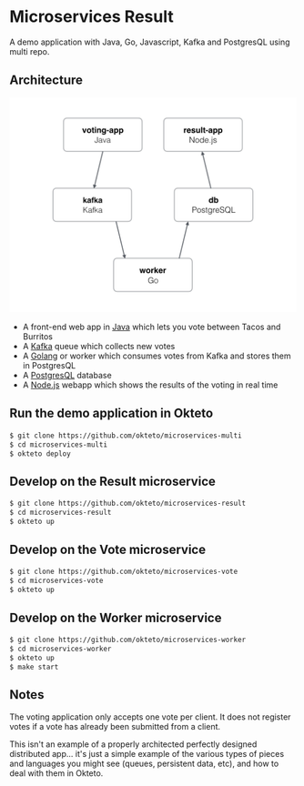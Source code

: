 # Microservices Result

A demo application with Java, Go, Javascript, Kafka and PostgresQL using multi repo.

## Architecture

![Architecture diagram](architecture.png)

* A front-end web app in [Java](https://github.com/okteto/microservices-vote) which lets you vote between Tacos and Burritos
* A [Kafka](https://bitnami.com/stack/kafka/helm) queue which collects new votes
* A [Golang](https://github.com/okteto/microservices-worker) or worker which consumes votes from Kafka and stores them in PostgresQL
* A [PostgresQL](https://bitnami.com/stack/postgresql/helm) database
* A [Node.js](https://github.com/okteto/microservices-result) webapp which shows the results of the voting in real time

## Run the demo application in Okteto

```
$ git clone https://github.com/okteto/microservices-multi
$ cd microservices-multi
$ okteto deploy
```

## Develop on the Result microservice

```
$ git clone https://github.com/okteto/microservices-result
$ cd microservices-result
$ okteto up
```

## Develop on the Vote microservice

```
$ git clone https://github.com/okteto/microservices-vote
$ cd microservices-vote
$ okteto up
```

## Develop on the Worker microservice

```
$ git clone https://github.com/okteto/microservices-worker
$ cd microservices-worker
$ okteto up
$ make start
```

## Notes

The voting application only accepts one vote per client. It does not register votes if a vote has already been submitted from a client.

This isn't an example of a properly architected perfectly designed distributed app... it's just a simple
example of the various types of pieces and languages you might see (queues, persistent data, etc), and how to
deal with them in Okteto.
